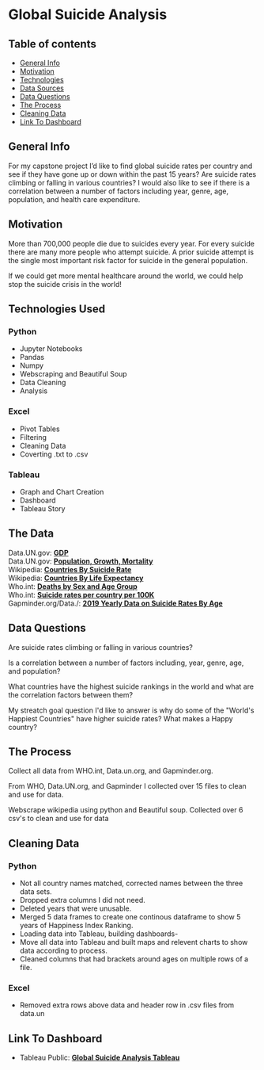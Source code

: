 # Global Suicide Analysis


## Table of contents
* [General Info](#general-info)
* [Motivation](#motivation)
* [Technologies](#technologies-used)
* [Data Sources](#the-data)
* [Data Questions](#data-questions)
* [The Process](#the-process)
* [Cleaning Data](#cleaning-data)
* [Link To Dashboard](#link-to-dashboard)



## General Info
For my capstone project I’d like to find global suicide rates per country and see if they have gone up or down within the past 15 years? 
Are suicide rates climbing or falling in various countries? I would also like to see if there is a correlation between a number of
factors including year, genre, age, population, and health care expenditure.

## Motivation
More than 700,000 people die due to suicides every year. For every suicide there are many more people who attempt suicide.
A prior suicide attempt is the single most important risk factor for suicide in the general population.


If we could get more mental healthcare around the world, we could help stop the suicide crisis in the world!

## Technologies Used

### Python
-	Jupyter Notebooks
-	Pandas
-	Numpy
-	Webscraping and Beautiful Soup
-	Data Cleaning
-	Analysis

### Excel
-	Pivot Tables
-	Filtering
-	Cleaning Data
-	Coverting .txt to .csv

### Tableau
-	Graph and Chart Creation
-	Dashboard
-	Tableau Story

## The Data


Data.UN.gov: **[GDP](https://data.un.org/Data.aspx?q=gdp+per+capita&d=SNAAMA&f=grID%3a101%3bcurrID%3aUSD%3bpcFlag%3a1)** <br>
Data.UN.gov: **[Population, Growth, Mortality](https://data.un.org/_Docs/SYB/CSV/SYB65_246_202209_Population%20Growth,%20Fertility%20and%20Mortality%20Indicators.csv)** <br>
Wikipedia: **[Countries By Suicide Rate](https://en.wikipedia.org/wiki/List_of_countries_by_suicide_rate)**<br>
Wikipedia: **[Countries By Life Expectancy](https://en.wikipedia.org/wiki/List_of_countries_by_life_expectancy)**<br>
Who.int: **[Deaths by Sex and Age Group](https://platform.who.int/mortality/themes/theme-details/topics/indicator-groups/indicator-group-details/MDB/self-inflicted-injuries)**<br>
Who.int: **[Suicide rates per country per 100K](https://www.who.int/data/gho/data/themes/mental-health/suicide-rates)**<br>
Gapminder.org/Data./:  **[2019 Yearly Data on Suicide Rates By Age](https://www.gapminder.org/data/)**<br>


## Data Questions

Are suicide rates climbing or falling in various countries?

Is a correlation between a number of factors including, year, genre, age, and population?

What countries have the highest suicide rankings in the world and what are the correlation factors between them?

My streatch goal question I'd like to answer is why do some of the  "World's Happiest Countries" have higher suicide rates? What makes a Happy country?


## The Process
Collect all data from WHO.int, Data.un.org, and Gapminder.org.

From WHO, Data.UN.org, and Gapminder I collected over 15 files to clean and use for data.

Webscrape wikipedia using python and Beautiful soup. Collected over 6 csv's to clean and use for data


##  Cleaning Data

### Python
-  Not all country names matched, corrected names between the three data sets.
-  Dropped extra columns I did not need.
-  Deleted years that were unusable.
-  Merged 5 data frames to create one continous dataframe to show 5 years of Happiness Index Ranking.
-  Loading data into Tableau, building dashboards-
-  Move all data into Tableau and built maps and relevent charts to show data according to process.
-  Cleaned columns that had brackets around ages on multiple rows of a file.

### Excel
-  Removed extra rows above data and header row in .csv files from data.un



## Link To Dashboard
- Tableau Public: **[Global Suicide Analysis Tableau](https://public.tableau.com/views/Global_Suicide_Analysis_Capstone/GlobalSuicideAnalysis?:language=en-US&:display_count=n&:origin=viz_share_link)**<br>

